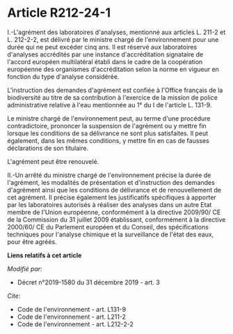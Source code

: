 # Article R212-24-1

I.-L'agrément des laboratoires d'analyses, mentionné aux articles L. 211-2 et L. 212-2-2, est délivré par le ministre chargé
de l'environnement pour une durée qui ne peut excéder cinq ans. Il est réservé aux laboratoires d'analyses accrédités par une
instance d'accréditation signataire de l'accord européen multilatéral établi dans le cadre de la coopération européenne des
organismes d'accréditation selon la norme en vigueur en fonction du type d'analyse considérée.

L'instruction des demandes d'agrément est confiée à l'Office français de la biodiversité au titre de sa contribution à
l'exercice de la mission de police administrative relative à l'eau mentionnée au 1° du I de l'article L. 131-9.

Le ministre chargé de l'environnement peut, au terme d'une procédure contradictoire, prononcer la suspension de l'agrément ou
y mettre fin lorsque les conditions de sa délivrance ne sont plus satisfaites. Il peut également, dans les mêmes conditions,
y mettre fin en cas de fausses déclarations de son titulaire.

L'agrément peut être renouvelé.

II.-Un arrêté du ministre chargé de l'environnement précise la durée de l'agrément, les modalités de présentation et
d'instruction des demandes d'agrément ainsi que les conditions de délivrance et de renouvellement de cet agrément. Il précise
également les justificatifs spécifiques à apporter par les laboratoires autorisés à réaliser des analyses dans un autre Etat
membre de l'Union européenne, conformément à la directive 2009/90/ CE de la Commission du 31 juillet 2009 établissant,
conformément à la directive 2000/60/ CE du Parlement européen et du Conseil, des spécifications techniques pour l'analyse
chimique et la surveillance de l'état des eaux, pour être agréés.

**Liens relatifs à cet article**

_Modifié par_:

  - Décret n°2019-1580 du 31 décembre 2019 - art. 3

_Cite_:

  - Code de l'environnement - art. L131-9
  - Code de l'environnement - art. L211-2
  - Code de l'environnement - art. L212-2-2
